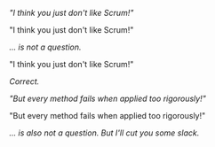 _"I think you just don't like Scrum!"_


"I think you just don't like Scrum!"

_... is not a question._


"I think you just don't like Scrum!"

_Correct._


_"But every method fails when applied too rigorously!"_


"But every method fails when applied too rigorously!"

_... is also not a question. But I'll cut you some slack._
